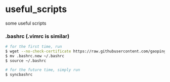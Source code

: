# useful_scripts
some useful scripts

### .bashrc  (.vimrc is similar)
```bash
# for the first time, run
$ wget --no-check-certificate https://raw.githubusercontent.com/gaopinghuang0/useful_scripts/master/bash/.bashrc --output-document .bashrc.new
$ mv .bashrc.new ~/.bashrc
$ source ~/.bashrc

# for the future time, simply run
$ syncbashrc
```
